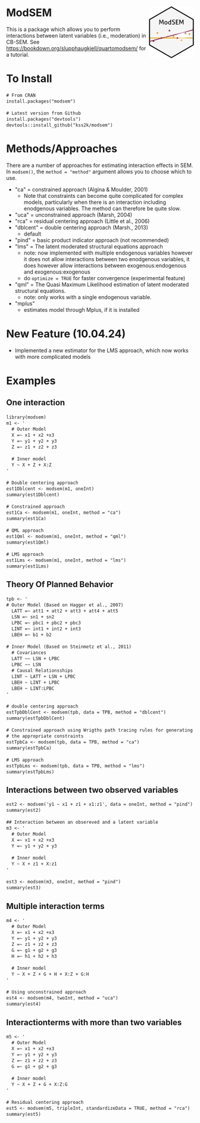 # ModSEM <img src="ModSEM.png" alt="Logo" align = "right" width="120" height="139" class="logo">
This is a package which allows you to perform interactions between latent variables (i.e., moderation) in CB-SEM. See https://bookdown.org/slupphaugkjell/quartomodsem/ for a tutorial.

# To Install 
```
# From CRAN 
install.packages("modsem")

# Latest version from Github
install.packages("devtools")
devtools::install_github("kss2k/modsem")
```

# Methods/Approaches

There are a number of approaches for estimating interaction effects in SEM. In `modsem()`, the `method = "method"` argument allows you to choose which to use.

- "ca" = constrained approach (Algina & Moulder, 2001)
    - Note that constraints can become quite complicated for complex models, 
      particularly when there is an interaction including enodgenous variables.
      The method can therefore be quite slow. 
- "uca" = unconstrained approach (Marsh, 2004)
- "rca" = residual centering approach (Little et al., 2006)
- "dblcent" = double centering approach (Marsh., 2013)
  - default 
- "pind" = basic product indicator approach (not recommended)
- "lms" = The latent moderated structural equations approach
  - note: now implemented with multiple endogenous variables
    however it does not allow interactions between two enodgenous
    variables, it does however allow interactions between exogenous:endogenous
    and exogenous:exogenous
  - do `optimize = TRUE` for faster convergence (experimental feature)
- "qml" = The Quasi Maximum Likelihood estimation of latent moderated structural equations. 
  - note: only works with a single endogenous variable.
- "mplus" 
  - estimates model through Mplus, if it is installed

# New Feature (10.04.24)
- Implemented a new estimator for the LMS approach, which now works with more complicated models

# Examples 

## One interaction
```
library(modsem)
m1 <- '
  # Outer Model
  X =~ x1 + x2 +x3
  Y =~ y1 + y2 + y3
  Z =~ z1 + z2 + z3
  
  # Inner model
  Y ~ X + Z + X:Z 
'

# Double centering approach
est1Dblcent <- modsem(m1, oneInt)
summary(est1Dblcent)

# Constrained approach
est1Ca <- modsem(m1, oneInt, method = "ca")
summary(est1Ca)

# QML approach 
est1Qml <- modsem(m1, oneInt, method = "qml")
summary(est1Qml) 

# LMS approach 
est1Lms <- modsem(m1, oneInt, method = "lms") 
summary(est1Lms)
```

## Theory Of Planned Behavior
```
tpb <- ' 
# Outer Model (Based on Hagger et al., 2007)
  LATT =~ att1 + att2 + att3 + att4 + att5
  LSN =~ sn1 + sn2
  LPBC =~ pbc1 + pbc2 + pbc3
  LINT =~ int1 + int2 + int3
  LBEH =~ b1 + b2

# Inner Model (Based on Steinmetz et al., 2011)
  # Covariances
  LATT ~~ LSN + LPBC
  LPBC ~~ LSN 
  # Causal Relationsships
  LINT ~ LATT + LSN + LPBC
  LBEH ~ LINT + LPBC 
  LBEH ~ LINT:LPBC  
'

# double centering approach
estTpbDblCent <- modsem(tpb, data = TPB, method = "dblcent")
summary(estTpbDblCent)

# Constrained approach using Wrigths path tracing rules for generating
# the appropriate constraints
estTpbCa <- modsem(tpb, data = TPB, method = "ca") 
summary(estTpbCa)

# LMS approach 
estTpbLms <- modsem(tpb, data = TPB, method = "lms")
summary(estTpbLms)
```
## Interactions between two observed variables
```
est2 <- modsem('y1 ~ x1 + z1 + x1:z1', data = oneInt, method = "pind")
summary(est2)

## Interaction between an obsereved and a latent variable 
m3 <- '
  # Outer Model
  X =~ x1 + x2 +x3
  Y =~ y1 + y2 + y3
  
  # Inner model
  Y ~ X + z1 + X:z1 
'

est3 <- modsem(m3, oneInt, method = "pind")
summary(est3)
```

## Multiple interaction terms
```
m4 <- '
  # Outer Model
  X =~ x1 + x2 +x3
  Y =~ y1 + y2 + y3
  Z =~ z1 + z2 + z3
  G =~ g1 + g2 + g3
  H =~ h1 + h2 + h3
  
  # Inner model
  Y ~ X + Z + G + H + X:Z + G:H
'

# Using unconstrained approach
est4 <- modsem(m4, twoInt, method = "uca")
summary(est4)
```

## Interactionterms with more than two variables
```
m5 <- '
  # Outer Model
  X =~ x1 + x2 +x3
  Y =~ y1 + y2 + y3
  Z =~ z1 + z2 + z3
  G =~ g1 + g2 + g3
  
  # Inner model
  Y ~ X + Z + G + X:Z:G
'

# Residual centering approach
est5 <- modsem(m5, tripleInt, standardizeData = TRUE, method = "rca")
summary(est5)
```
